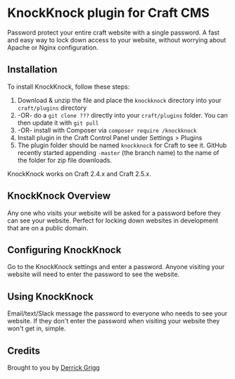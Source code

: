 # KnockKnock plugin for Craft CMS

Password protect your entire craft website with a single password. A fast and easy way to lock down access to your website, without worrying about Apache or Nginx configuration.

## Installation

To install KnockKnock, follow these steps:

1. Download & unzip the file and place the `knockknock` directory into your `craft/plugins` directory
2.  -OR- do a `git clone ???` directly into your `craft/plugins` folder.  You can then update it with `git pull`
3.  -OR- install with Composer via `composer require /knockknock`
4. Install plugin in the Craft Control Panel under Settings > Plugins
5. The plugin folder should be named `knockknock` for Craft to see it.  GitHub recently started appending `-master` (the branch name) to the name of the folder for zip file downloads.

KnockKnock works on Craft 2.4.x and Craft 2.5.x.

## KnockKnock Overview
Any one who visits your website will be asked for a password before they can see your website. Perfect for locking down websites in development that are on a public domain.

## Configuring KnockKnock
Go to the KnockKnock settings and enter a password. Anyone visiting your website will need to enter the password to see the website. 

## Using KnockKnock

Email/text/Slack message the password to everyone who needs to see your website. If they don't enter the password when visiting your website they won't get in, simple.

## Credits

Brought to you by [Derrick Grigg](https://dgrigg.com)
